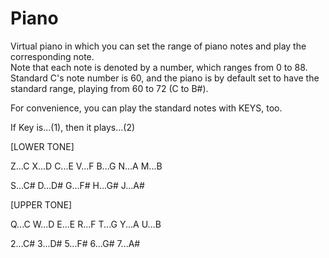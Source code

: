 # Piano

Virtual piano in which you can set the range of piano notes and play the corresponding note.  
Note that each note is denoted by a number, which ranges from 0 to 88.
Standard C's note number is 60, and the piano is by default set to have the standard range, playing from 60 to 72 (C to B#).

For convenience, you can play the standard notes with KEYS, too.

If Key is...(1), then it plays...(2)

[LOWER TONE]

Z...C
X...D
C...E
V...F
B...G
N...A
M...B

S...C#
D...D#
G...F#
H...G#
J...A#


[UPPER TONE]

Q...C
W...D
E...E
R...F
T...G
Y...A
U...B

2...C#
3...D#
5...F#
6...G#
7...A#



